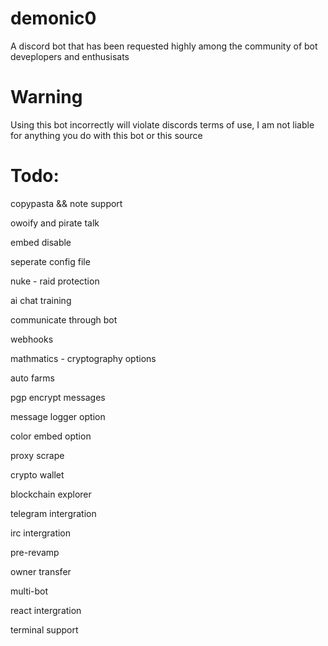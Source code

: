 # demonic0
A discord bot that has been requested highly among the community of bot deveplopers and enthusisats

# Warning
Using this bot incorrectly will violate discords terms of use, I am not liable for anything you do with this bot or this source


# Todo:
copypasta && note support

owoify and pirate talk

embed disable

seperate config file

nuke - raid protection

ai chat training

communicate through bot

webhooks

mathmatics - cryptography options

auto farms 

pgp encrypt messages

message logger option

color embed option

proxy scrape 

crypto wallet

blockchain explorer 

telegram intergration

irc intergration

pre-revamp

owner transfer

multi-bot

react intergration

terminal support

